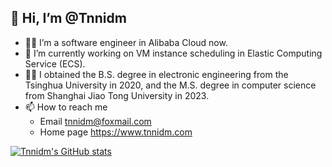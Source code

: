 ## 👋 Hi, I’m @Tnnidm

- 👨‍💻 I’m a software engineer in Alibaba Cloud now.
- 👀 I’m currently working on VM instance scheduling in Elastic Computing Service (ECS).
- 👨‍🎓 I obtained the B.S. degree in electronic engineering from the Tsinghua University in 2020, and the M.S. degree in computer science from Shanghai Jiao Tong University in 2023.
- 📫 How to reach me
  - Email tnnidm@foxmail.com
  - Home page https://www.tnnidm.com


[![Tnnidm's GitHub stats](https://github-readme-stats.vercel.app/api?username=tnnidm)](https://github.com/anuraghazra/github-readme-stats)


<!---
Tnnidm/Tnnidm is a ✨ special ✨ repository because its `README.md` (this file) appears on your GitHub profile.
You can click the Preview link to take a look at your changes.
--->
